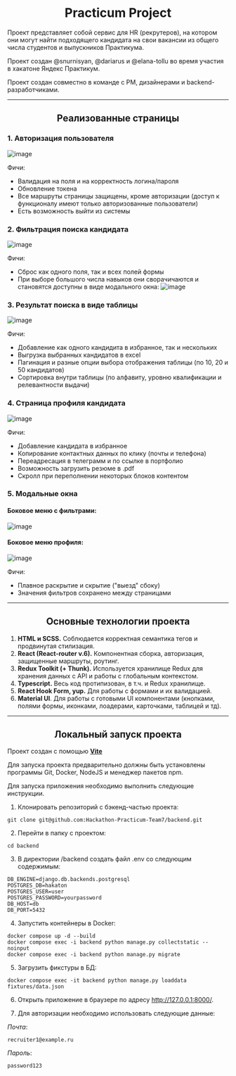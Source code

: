<h1 align="center">Practicum Project</h1>

Проект представляет собой сервис для HR (рекрутеров), на котором они могут найти подходящего кандидата на свои вакансии из общего числа студентов и выпускников Практикума.

Проект создан @snurnisyan, @dariarus и @elana-tollu во время участия в хакатоне Яндекс Практикум.

Проект создан совместно в команде с PM, дизайнерами и backend-разработчиками.

------

<h2 align="center">Реализованные страницы</h2>

<h3>1. Авторизация пользователя</h3>

![image](https://github.com/Hackathon-Practicum-Team7/frontend/assets/127420427/0aeed83d-12e6-46bd-a8a3-a34087977ebf)

Фичи:
- Валидация на поля и на корректность логина/пароля
- Обновление токена
- Все маршруты страницы защищены, кроме авторизации (доступ к функционалу имеют только авторизованные пользователи)
- Есть возможность выйти из системы

<h3>2. Фильтрация поиска кандидата</h3>

![image](https://github.com/Hackathon-Practicum-Team7/frontend/assets/127420427/94005435-b401-4f12-99f9-4de58475d56c)

Фичи:
- Сброс как одного поля, так и всех полей формы
- При выборе большого числа навыков они сворачичаются и становятся доступны в виде модального окна:
![image](https://github.com/Hackathon-Practicum-Team7/frontend/assets/127420427/ed266679-7fce-47cc-94b2-7f7d3ed1d254)

<h3>3. Результат поиска в виде таблицы</h3>

![image](https://github.com/Hackathon-Practicum-Team7/frontend/assets/127420427/489811d3-4e6d-429f-bef7-5d9ab32a1236)

Фичи:
- Добавление как одного кандидита в избранное, так и нескольких
- Выгрузка выбранных кандидатов в excel
- Пагинация и разные опции выбора отображения таблицы (по 10, 20 и 50 кандидатов)
- Сортировка внутри таблицы (по алфавиту, уровню квалификации и релевантности выдачи)

<h3>4. Страница профиля кандидата</h3>

![image](https://github.com/Hackathon-Practicum-Team7/frontend/assets/127420427/3ced252b-41c6-44eb-b0da-683633e14fcd)

Фичи:
- Добавление кандидата в избранное
- Копирование контактных данных по клику (почты и телефона)
- Переадресация в телеграмм и по ссылке в портфолио
- Возможность загрузить резюме в .pdf
- Скролл при переполнении некоторых блоков контентом

<h3>5. Модальные окна</h3>

<h4>Боковое меню с фильтрами:</h4>

![image](https://github.com/Hackathon-Practicum-Team7/frontend/assets/127420427/529aee6d-7a3d-43d7-a1af-a341443a1455)

<h4>Боковое меню профиля:</h4>

![image](https://github.com/Hackathon-Practicum-Team7/frontend/assets/127420427/90855928-35fa-44ed-9f78-175c1eaa2fe2)


Фичи:
- Плавное раскрытие и скрытие ("выезд" сбоку)
- Значения фильтров сохранено между страницами

------

<h2 align="center">Основные технологии проекта</h2>

1. **HTML и SCSS.** Соблюдается корректная семантика тегов и продвинутая стилизация.
2. **React (React-router v.6).** Компонентная сборка, авторизация, защищенные маршруты, роутинг.
3. **Redux Toolkit (+ Thunk).** Используется хранилище Redux для хранения данных с API и работы с глобальным контекстом.
4. **Typescript.** Весь код протипизован, в т.ч. и Redux хранилище.
5. **React Hook Form, yup.** Для работы с формами и их валидацией.
6. **Material UI**. Для работы с готовыми UI компонентами (кнопками, полями формы, иконками, лоадерами, карточками, таблицей и тд).


------

<h2 align="center">Локальный запуск проекта</h2>

Проект создан с помощью **<a href="https://vitejs.dev/">Vite</a>**

Для запуска проекта предварительно должны быть установлены программы Git, Docker, NodeJS и менеджер пакетов npm.

Для запуска приложения необходимо выполнить следующие инструкции.

1. Клонировать репозиторий с бэкенд-частью проекта:
```
git clone git@github.com:Hackathon-Practicum-Team7/backend.git
```

2. Перейти в папку с проектом:
```
cd backend
```

3. В директории /backend создать файл .env со следующим содержимым:
```
DB_ENGINE=django.db.backends.postgresql
POSTGRES_DB=hakaton
POSTGRES_USER=user
POSTGRES_PASSWORD=yourpassword
DB_HOST=db
DB_PORT=5432
```

4. Запустить контейнеры в Docker:
```
docker compose up -d --build
docker compose exec -i backend python manage.py collectstatic --noinput
docker compose exec -i backend python manage.py migrate
```

5. Загрузить фикстуры в БД:
```
docker compose exec -it backend python manage.py loaddata fixtures/data.json
```

6. Открыть приложение в браузере по адресу http://127.0.0.1:8000/.


7. Для авторизации необходимо использовать следующие данные:

_Почта_:
```
recruiter1@example.ru
```
_Пароль_:
```
password123
```
